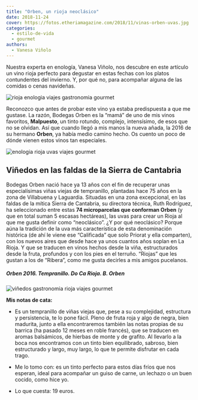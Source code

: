```yaml
---
title: "Orben, un rioja neoclásico"
date: 2018-11-24
cover: https://fotos.etheriamagazine.com/2018/11/vinas-orben-uvas.jpg
categories: 
  - estilo-de-vida
  - gourmet
authors: 
  - Vanesa Viñolo
---
```


Nuestra experta en enología, Vanesa Viñolo, nos descubre en este artículo un vino rioja perfecto para degustar en estas fechas con los platos contundentes del invierno. Y, por qué no, para acompañar alguna de las comidas o cenas navideñas.

![rioja enologia viajes gastronomia gourmet](https://fotos.etheriamagazine.com/2018/11/vinas-orben-uvas.jpg "Uvas de las viñas de bodegas Orben.")

Reconozco que antes de probar este vino ya estaba predispuesta a que me gustase. La 
razón, Bodegas Orben es la “mamá” de uno de mis vinos favoritos, **Malpuesto**, un tinto 
rotundo, complejo, intensísimo, de esos que no se olvidan. Así que cuando llegó a mis 
manos la nueva añada, la 2016 de su hermano **Orben**, ya había medio camino hecho. Os 
cuento un poco de dónde vienen estos vinos tan especiales. 

![enologia rioja uvas viajes gourmet](https://fotos.etheriamagazine.com/2018/11/vinos-orben-vinedos.jpg "Paisaje de viñedos de las bodegas Orben.")

## Viñedos en las faldas de la Sierra de Cantabria

Bodegas Orben nació hace ya 13 años con el fin de recuperar unas especialísimas viñas 
viejas de tempranillo, plantadas hace 75 años en la zona de Villabuena y Laguardia. 
Situadas en una zona excepcional, en las faldas de la mítica Sierra de Cantabria, su 
directora técnica, Ruth Rodríguez, ha seleccionado entre estas **74 microparcelas que 
conforman Orben** (y que en total suman 5 escasas hectáreas), las uvas para crear un 
Rioja al que me gusta definir como “neoclásico”. ¿Y por qué neoclásico? Porque aúna la 
tradición de la uva más característica de esta denominación histórica (de ahí le viene 
ese “Calificada” que solo Priorat y ella comparten), con los nuevos aires que desde hace 
ya unos cuantos años soplan en La Rioja. Y que se traducen en vinos hechos desde la 
viña, estructurados desde la fruta, profundos y con los pies en el terruño. “Riojas” que 
les gustan a los de “Ribera”, como me gusta decirles a mis amigos pucelanos. 

##### Orben 2016. Tempranillo. Do Ca Rioja. B. Orben

![viñedos gastronomia rioja viajes gourmet](https://fotos.etheriamagazine.com/2018/11/vino-orben.jpg)

**Mis notas de cata:** 

- Es un tempranillo de viñas viejas que, pese a su complejidad, estructura y 
persistencia, te lo pone fácil. Pleno de fruta roja y algo de negra, bien madurita, 
junto a ella encontraremos también las notas propias de su barrica (ha pasado 12 meses 
en roble francés), que se traducen en aromas balsámicos, de hierbas de monte y de 
grafito. Al llevarlo a la boca nos encontramos con un tinto bien equilibrado, sabroso, 
bien estructurado y largo, muy largo, lo que te permite disfrutar en cada trago. 

- Me lo tomo con: es un tinto perfecto para estos días fríos que nos esperan, ideal para 
acompañar un guiso de carne, un lechazo o un buen cocido, como hice yo. 

- Lo que cuesta: 19 euros.
